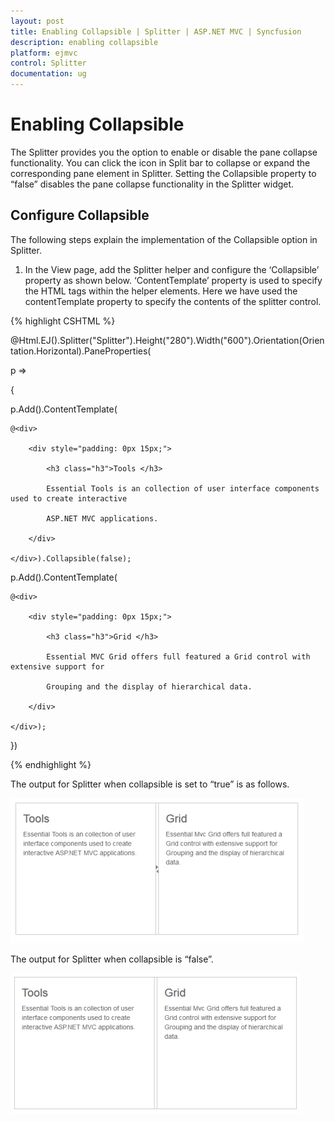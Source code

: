 ```yaml
---
layout: post
title: Enabling Collapsible | Splitter | ASP.NET MVC | Syncfusion
description: enabling collapsible
platform: ejmvc
control: Splitter
documentation: ug
---
```


# Enabling Collapsible

The Splitter provides you the option to enable or disable the pane collapse functionality. You can click the icon in Split bar to collapse or expand the corresponding pane element in Splitter. Setting the Collapsible property to “false” disables the pane collapse functionality in the Splitter widget.

## Configure Collapsible

The following steps explain the implementation of the Collapsible option in Splitter.

1. In the View page, add the Splitter helper and configure the ‘Collapsible’ property as shown below. ‘ContentTemplate’ property is used to specify the HTML tags within the helper elements. Here we have used the contentTemplate property to specify the contents of the splitter control.





{% highlight CSHTML %}

@Html.EJ().Splitter("Splitter").Height("280").Width("600").Orientation(Orientation.Horizontal).PaneProperties(

p =>

{

p.Add().ContentTemplate(

	@<div>

		<div style="padding: 0px 15px;">

			<h3 class="h3">Tools </h3>

			Essential Tools is an collection of user interface components used to create interactive

			ASP.NET MVC applications.

		</div>

	</div>).Collapsible(false);

p.Add().ContentTemplate(

	@<div>

		<div style="padding: 0px 15px;">

			<h3 class="h3">Grid </h3>

			Essential MVC Grid offers full featured a Grid control with extensive support for

			Grouping and the display of hierarchical data.

		</div>

	</div>);

})


{% endhighlight %}


The output for Splitter when collapsible is set to “true” is as follows.


![](Enabling-Collapsible_images/Enabling-Collapsible_img1.png)



The output for Splitter when collapsible is “false”.

![](Enabling-Collapsible_images/Enabling-Collapsible_img2.png)



